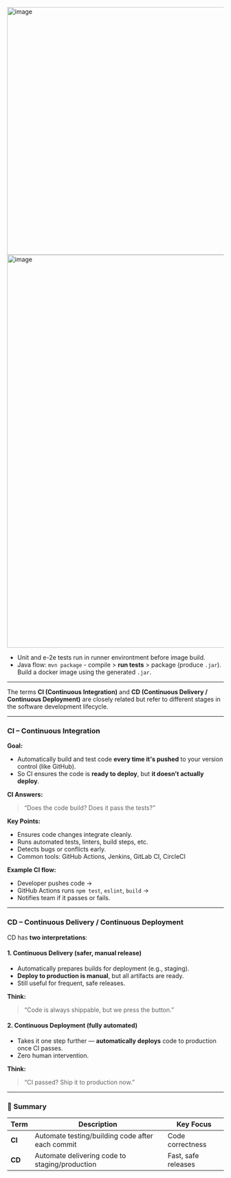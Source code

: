 <img width="1014" height="575" alt="image" src="https://github.com/user-attachments/assets/b390b7ed-8215-4cd7-8ba0-cdb52f9c367f" />

<img width="1608" height="912" alt="image" src="https://github.com/user-attachments/assets/a788ff7f-0c15-4475-92d9-71ddf7d203e5" />

- Unit and e-2e tests run in runner environtment before image build.
- Java flow: `mvn package` - compile > **run tests** > package (produce `.jar`). Build a docker image using the generated `.jar`.

---

The terms **CI (Continuous Integration)** and **CD (Continuous Delivery / Continuous Deployment)** are closely related but refer to different stages in the software development lifecycle.

---

### **CI – Continuous Integration**

**Goal:**
- Automatically build and test code **every time it's pushed** to your version control (like GitHub).
- So CI ensures the code is **ready to deploy**, but **it doesn’t actually deploy**.

**CI Answers:**
> “Does the code build? Does it pass the tests?”

**Key Points:**

* Ensures code changes integrate cleanly.
* Runs automated tests, linters, build steps, etc.
* Detects bugs or conflicts early.
* Common tools: GitHub Actions, Jenkins, GitLab CI, CircleCI

**Example CI flow:**

* Developer pushes code →
* GitHub Actions runs `npm test`, `eslint`, `build` →
* Notifies team if it passes or fails.

---

### **CD – Continuous Delivery / Continuous Deployment**

CD has **two interpretations**:

#### 1. **Continuous Delivery** (safer, manual release)

* Automatically prepares builds for deployment (e.g., staging).
* **Deploy to production is manual**, but all artifacts are ready.
* Still useful for frequent, safe releases.

**Think:**

> “Code is always shippable, but we press the button.”

#### 2. **Continuous Deployment** (fully automated)

* Takes it one step further — **automatically deploys** code to production once CI passes.
* Zero human intervention.

**Think:**

> “CI passed? Ship it to production now.”

---

### 🧠 Summary

| Term   | Description                                      | Key Focus           |
| ------ | ------------------------------------------------ | ------------------- |
| **CI** | Automate testing/building code after each commit | Code correctness    |
| **CD** | Automate delivering code to staging/production   | Fast, safe releases |
